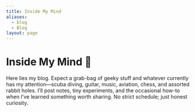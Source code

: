 ```yaml
---
title: Inside My Mind
aliases:
  - blog
  - Blog
layout: page
---
```

# Inside My Mind 🧠 
Here lies my blog. Expect a grab-bag of geeky stuff and whatever currently has my attention—scuba diving, guitar, music, aviation, chess, and assorted rabbit holes. I’ll post notes, tiny experiments, and the occasional how-to when I’ve learned something worth sharing. No strict schedule; just honest curiosity.

